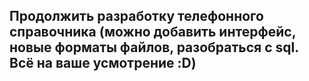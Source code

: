 ## Продолжить разработку телефонного справочника (можно добавить интерфейс, новые форматы файлов, разобраться с sql. Всё на ваше усмотрение :D)